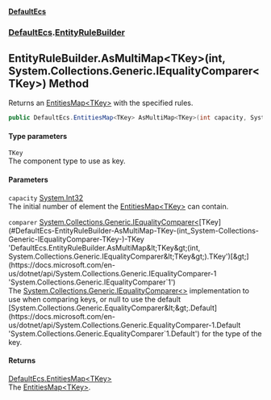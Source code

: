 #### [DefaultEcs](./index.md 'index')
### [DefaultEcs](./DefaultEcs.md 'DefaultEcs').[EntityRuleBuilder](./DefaultEcs-EntityRuleBuilder.md 'DefaultEcs.EntityRuleBuilder')
## EntityRuleBuilder.AsMultiMap&lt;TKey&gt;(int, System.Collections.Generic.IEqualityComparer&lt;TKey&gt;) Method
Returns an [EntitiesMap&lt;TKey&gt;](./DefaultEcs-EntitiesMap-TKey-.md 'DefaultEcs.EntitiesMap&lt;TKey&gt;') with the specified rules.  
```csharp
public DefaultEcs.EntitiesMap<TKey> AsMultiMap<TKey>(int capacity, System.Collections.Generic.IEqualityComparer<TKey> comparer);
```
#### Type parameters
<a name='DefaultEcs-EntityRuleBuilder-AsMultiMap-TKey-(int_System-Collections-Generic-IEqualityComparer-TKey-)-TKey'></a>
`TKey`  
The component type to use as key.  
  
#### Parameters
<a name='DefaultEcs-EntityRuleBuilder-AsMultiMap-TKey-(int_System-Collections-Generic-IEqualityComparer-TKey-)-capacity'></a>
`capacity` [System.Int32](https://docs.microsoft.com/en-us/dotnet/api/System.Int32 'System.Int32')  
The initial number of element the [EntitiesMap&lt;TKey&gt;](./DefaultEcs-EntitiesMap-TKey-.md 'DefaultEcs.EntitiesMap&lt;TKey&gt;') can contain.  
  
<a name='DefaultEcs-EntityRuleBuilder-AsMultiMap-TKey-(int_System-Collections-Generic-IEqualityComparer-TKey-)-comparer'></a>
`comparer` [System.Collections.Generic.IEqualityComparer&lt;](https://docs.microsoft.com/en-us/dotnet/api/System.Collections.Generic.IEqualityComparer-1 'System.Collections.Generic.IEqualityComparer`1')[TKey](#DefaultEcs-EntityRuleBuilder-AsMultiMap-TKey-(int_System-Collections-Generic-IEqualityComparer-TKey-)-TKey 'DefaultEcs.EntityRuleBuilder.AsMultiMap&lt;TKey&gt;(int, System.Collections.Generic.IEqualityComparer&lt;TKey&gt;).TKey')[&gt;](https://docs.microsoft.com/en-us/dotnet/api/System.Collections.Generic.IEqualityComparer-1 'System.Collections.Generic.IEqualityComparer`1')  
The [System.Collections.Generic.IEqualityComparer&lt;&gt;](https://docs.microsoft.com/en-us/dotnet/api/System.Collections.Generic.IEqualityComparer-1 'System.Collections.Generic.IEqualityComparer`1') implementation to use when comparing keys, or null to use the default [System.Collections.Generic.EqualityComparer&lt;&gt;.Default](https://docs.microsoft.com/en-us/dotnet/api/System.Collections.Generic.EqualityComparer-1.Default 'System.Collections.Generic.EqualityComparer`1.Default') for the type of the key.  
  
#### Returns
[DefaultEcs.EntitiesMap&lt;](./DefaultEcs-EntitiesMap-TKey-.md 'DefaultEcs.EntitiesMap&lt;TKey&gt;')[TKey](#DefaultEcs-EntityRuleBuilder-AsMultiMap-TKey-(int_System-Collections-Generic-IEqualityComparer-TKey-)-TKey 'DefaultEcs.EntityRuleBuilder.AsMultiMap&lt;TKey&gt;(int, System.Collections.Generic.IEqualityComparer&lt;TKey&gt;).TKey')[&gt;](./DefaultEcs-EntitiesMap-TKey-.md 'DefaultEcs.EntitiesMap&lt;TKey&gt;')  
The [EntitiesMap&lt;TKey&gt;](./DefaultEcs-EntitiesMap-TKey-.md 'DefaultEcs.EntitiesMap&lt;TKey&gt;').  
